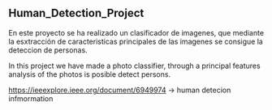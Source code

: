 ## Human_Detection_Project

En este proyecto se ha realizado un clasificador de imagenes, que mediante la esxtracción de caracteristicas principales de las imagenes se consigue la deteccion de personas.

In this project we have made a photo classifier, through a principal features analysis of the photos is posible detect persons.

https://ieeexplore.ieee.org/document/6949974 -> human detecion infmormation
